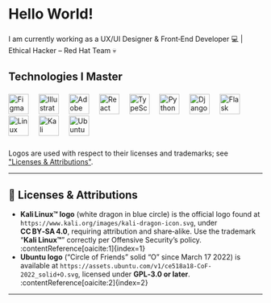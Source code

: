 <h1 align="left">Hello World!</h1>

###

<p align="left">
  I am currently working as a UX/UI Designer & Front‑End Developer 💻 |
  Ethical Hacker – Red Hat Team 💀
</p>

###

<h2 align="left">Technologies I Master</h2>

###

<div align="left">
  <img src="https://cdn.jsdelivr.net/gh/devicons/devicon/icons/figma/figma-original.svg" height="40" alt="Figma"/>
  <img width="12"/>
  <img src="https://cdn.jsdelivr.net/gh/devicons/devicon/icons/illustrator/illustrator-plain.svg" height="40" alt="Illustrator"/>
  <img width="12"/>
  <img src="https://cdn.jsdelivr.net/gh/devicons/devicon/icons/xd/xd-original.svg" height="40" alt="Adobe XD"/>
  <img width="12"/>
  <img src="https://cdn.jsdelivr.net/gh/devicons/devicon/icons/react/react-original.svg" height="40" alt="React"/>
  <img width="12"/>
  <img src="https://cdn.jsdelivr.net/gh/devicons/devicon/icons/typescript/typescript-original.svg" height="40" alt="TypeScript"/>
  <img width="12"/>
  <img src="https://cdn.jsdelivr.net/gh/devicons/devicon/icons/python/python-original.svg" height="40" alt="Python"/>
  <img width="12"/>
  <img src="https://cdn.jsdelivr.net/gh/devicons/devicon/icons/django/django-plain.svg" height="40" alt="Django"/>
  <img width="12"/>
  <img src="https://cdn.jsdelivr.net/gh/devicons/devicon/icons/flask/flask-original.svg" height="40" alt="Flask"/>
  <img width="12"/>
  <img src="https://cdn.jsdelivr.net/gh/devicons/devicon/icons/linux/linux-original.svg" height="40" alt="Linux"/>
  <img width="12"/>
  <img src="https://www.kali.org/images/kali-dragon-icon.svg" height="40" alt="Kali Linux logo"/>
  <img width="12"/>  
  <img src="https://assets.ubuntu.com/v1/ce518a18-CoF-2022_solid+O.svg" height="40" alt="Ubuntu logo"/>
</div>

###

<p align="left">
  Logos are used with respect to their licenses and trademarks; see <a href="#licenses">"Licenses & Attributions"</a>.
</p>

---

## 📝 Licenses & Attributions <a name="licenses"></a>

- **Kali Linux™ logo** (white dragon in blue circle) is the official logo found at `https://www.kali.org/images/kali-dragon-icon.svg`, under **CC BY‑SA 4.0**, requiring attribution and share‑alike. Use the trademark “**Kali Linux™**” correctly per Offensive Security’s policy. :contentReference[oaicite:1]{index=1}  
- **Ubuntu logo** (“Circle of Friends” solid “O” since March 17 2022) is available at `https://assets.ubuntu.com/v1/ce518a18-CoF-2022_solid+O.svg`, licensed under **GPL‑3.0 or later**. :contentReference[oaicite:2]{index=2}

---
